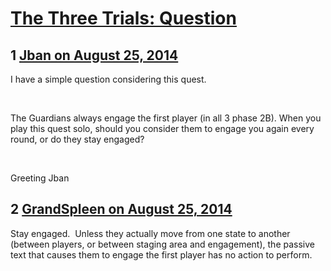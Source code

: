 # [The Three Trials: Question](https://community.fantasyflightgames.com/topic/114771-the-three-trials-question/)

## 1 [Jban on August 25, 2014](https://community.fantasyflightgames.com/topic/114771-the-three-trials-question/?do=findComment&comment=1224578)

I have a simple question considering this quest.

 

The Guardians always engage the first player (in all 3 phase 2B). When you play this quest solo, should you consider them to engage you again every round, or do they stay engaged?

 

Greeting Jban

## 2 [GrandSpleen on August 25, 2014](https://community.fantasyflightgames.com/topic/114771-the-three-trials-question/?do=findComment&comment=1224647)

Stay engaged.  Unless they actually move from one state to another (between players, or between staging area and engagement), the passive text that causes them to engage the first player has no action to perform.

